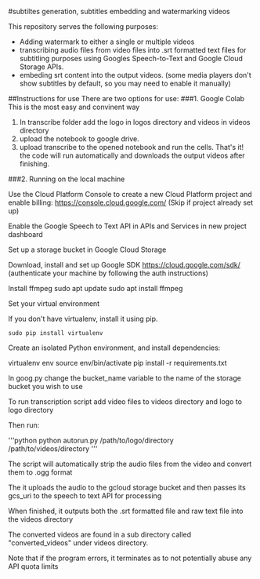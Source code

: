 #subtiltes generation, subtitles embedding and watermarking videos

This repository serves the following purposes:

- Adding watermark to either a single or multiple videos
- transcribing audio files from video files into .srt formatted text files for subtitling purposes using Googles Speech-to-Text and Google Cloud Storage APIs. 
- embeding srt content into the output videos.
(some media players don't show subtitles by default, so you may need to enable it manually)


##Instructions for use
There are two options for use:
###1. Google Colab
This is the most easy and convinent way 
1. In transcribe folder add the logo in logos directory and videos in videos directory
2. upload the notebook to google drive.
3. upload transcribe to the opened notebook and run the cells.
That's it! the code will run automatically and downloads the output videos after finishing.

###2. Running on the local machine

Use the Cloud Platform Console to create a new Cloud
Platform project and enable billing: https://console.cloud.google.com/
(Skip if project already set up)

Enable the Google Speech to Text API
in APIs and Services in new project dashboard

Set up a storage bucket in Google Cloud Storage

Download, install and set up Google SDK
https://cloud.google.com/sdk/
(authenticate your machine by following the auth instructions)

Install ffmpeg
    sudo apt update
    sudo apt install ffmpeg

Set your virtual environment

If you don't have virtualenv, install it using pip.

    sudo pip install virtualenv

Create an isolated Python environment, and install dependencies:

virtualenv env
source env/bin/activate
pip install -r requirements.txt

In goog.py change the bucket_name variable to the name of the storage bucket you wish to use

To run transcription script add video files to videos directory and logo to logo directory

Then run:

'''python
    python autorun.py /path/to/logo/directory /path/to/videos/directory
'''

The script will automatically strip the audio files from the video and convert them to .ogg format

The it uploads the audio to the gcloud storage bucket and
then passes its gcs_uri to the speech to text API for processing

When finished, it outputs both the .srt formatted file and raw text file into the videos directory

The converted videos are found in a sub directory called "converted_videos" under videos directory. 

Note that if the program errors, it terminates as to not potentially abuse any API quota limits
